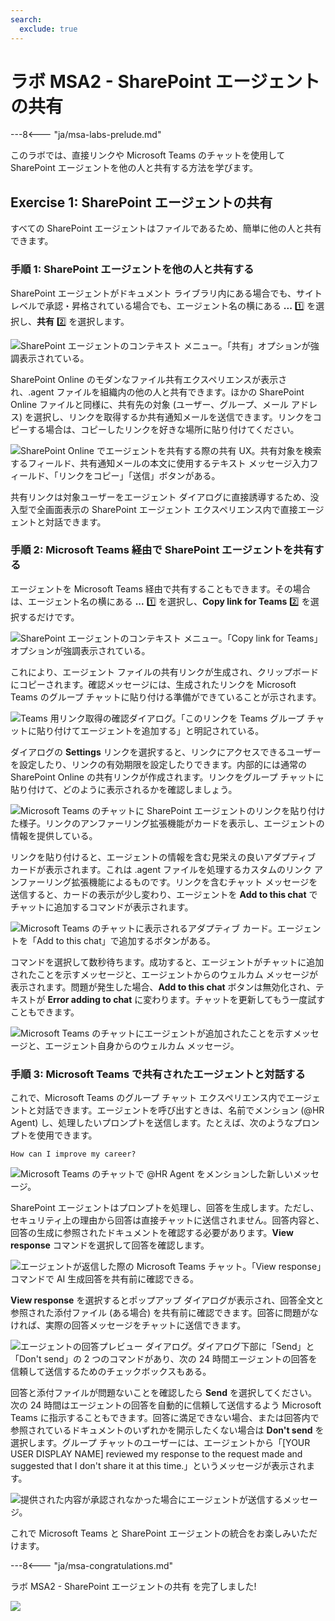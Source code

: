 ```yaml
---
search:
  exclude: true
---
```

# ラボ MSA2 - SharePoint エージェントの共有

---8<--- "ja/msa-labs-prelude.md"

このラボでは、直接リンクや Microsoft Teams のチャットを使用して SharePoint エージェントを他の人と共有する方法を学びます。

## Exercise 1: SharePoint エージェントの共有

すべての SharePoint エージェントはファイルであるため、簡単に他の人と共有できます。

### 手順 1: SharePoint エージェントを他の人と共有する

SharePoint エージェントがドキュメント ライブラリ内にある場合でも、サイト レベルで承認・昇格されている場合でも、エージェント名の横にある **...** 1️⃣ を選択し、**共有** 2️⃣ を選択します。

![SharePoint エージェントのコンテキスト メニュー。「共有」オプションが強調表示されている。](../../../assets/images/make/sharepoint-agents-02/share-spagent-01.png)

SharePoint Online のモダンなファイル共有エクスペリエンスが表示され、.agent ファイルを組織内の他の人と共有できます。ほかの SharePoint Online ファイルと同様に、共有先の対象 (ユーザー、グループ、メール アドレス) を選択し、リンクを取得するか共有通知メールを送信できます。リンクをコピーする場合は、コピーしたリンクを好きな場所に貼り付けてください。

![SharePoint Online でエージェントを共有する際の共有 UX。共有対象を検索するフィールド、共有通知メールの本文に使用するテキスト メッセージ入力フィールド、「リンクをコピー」「送信」ボタンがある。](../../../assets/images/make/sharepoint-agents-02/share-spagent-02.png)

共有リンクは対象ユーザーをエージェント ダイアログに直接誘導するため、没入型で全画面表示の SharePoint エージェント エクスペリエンス内で直接エージェントと対話できます。

<cc-end-step lab="msa2" exercise="1" step="1" />

### 手順 2: Microsoft Teams 経由で SharePoint エージェントを共有する

エージェントを Microsoft Teams 経由で共有することもできます。その場合は、エージェント名の横にある **...** 1️⃣ を選択し、**Copy link for Teams** 2️⃣ を選択するだけです。

![SharePoint エージェントのコンテキスト メニュー。「Copy link for Teams」オプションが強調表示されている。](../../../assets/images/make/sharepoint-agents-02/share-spagent-03.png)

これにより、エージェント ファイルの共有リンクが生成され、クリップボードにコピーされます。確認メッセージには、生成されたリンクを Microsoft Teams のグループ チャットに貼り付ける準備ができていることが示されます。

![Teams 用リンク取得の確認ダイアログ。「このリンクを Teams グループ チャットに貼り付けてエージェントを追加する」と明記されている。](../../../assets/images/make/sharepoint-agents-02/share-spagent-04.png)

ダイアログの **Settings** リンクを選択すると、リンクにアクセスできるユーザーを設定したり、リンクの有効期限を設定したりできます。内部的には通常の SharePoint Online の共有リンクが作成されます。リンクをグループ チャットに貼り付けて、どのように表示されるかを確認しましょう。

![Microsoft Teams のチャットに SharePoint エージェントのリンクを貼り付けた様子。リンクのアンファーリング拡張機能がカードを表示し、エージェントの情報を提供している。](../../../assets/images/make/sharepoint-agents-02/share-spagent-05.png)

リンクを貼り付けると、エージェントの情報を含む見栄えの良いアダプティブ カードが表示されます。これは .agent ファイルを処理するカスタムのリンク アンファーリング拡張機能によるものです。リンクを含むチャット メッセージを送信すると、カードの表示が少し変わり、エージェントを **Add to this chat** でチャットに追加するコマンドが表示されます。

![Microsoft Teams のチャットに表示されるアダプティブ カード。エージェントを「Add to this chat」で追加するボタンがある。](../../../assets/images/make/sharepoint-agents-02/share-spagent-06.png)

コマンドを選択して数秒待ちます。成功すると、エージェントがチャットに追加されたことを示すメッセージと、エージェントからのウェルカム メッセージが表示されます。問題が発生した場合、**Add to this chat** ボタンは無効化され、テキストが **Error adding to chat** に変わります。チャットを更新してもう一度試すこともできます。

![Microsoft Teams のチャットにエージェントが追加されたことを示すメッセージと、エージェント自身からのウェルカム メッセージ。](../../../assets/images/make/sharepoint-agents-02/share-spagent-07.png)

<cc-end-step lab="msa2" exercise="1" step="2" />

### 手順 3: Microsoft Teams で共有されたエージェントと対話する

これで、Microsoft Teams のグループ チャット エクスペリエンス内でエージェントと対話できます。エージェントを呼び出すときは、名前でメンション (@HR Agent) し、処理したいプロンプトを送信します。たとえば、次のようなプロンプトを使用できます。

```text
How can I improve my career?
```

![Microsoft Teams のチャットで @HR Agent をメンションした新しいメッセージ。](../../../assets/images/make/sharepoint-agents-02/shared-spagent-in-teams-01.png)

SharePoint エージェントはプロンプトを処理し、回答を生成します。ただし、セキュリティ上の理由から回答は直接チャットに送信されません。回答内容と、回答の生成に参照されたドキュメントを確認する必要があります。**View response** コマンドを選択して回答を確認します。

![エージェントが返信した際の Microsoft Teams チャット。「View response」コマンドで AI 生成回答を共有前に確認できる。](../../../assets/images/make/sharepoint-agents-02/shared-spagent-in-teams-02.png)

**View response** を選択するとポップアップ ダイアログが表示され、回答全文と参照された添付ファイル (ある場合) を共有前に確認できます。回答に問題がなければ、実際の回答メッセージをチャットに送信できます。

![エージェントの回答プレビュー ダイアログ。ダイアログ下部に「Send」と「Don't send」の 2 つのコマンドがあり、次の 24 時間エージェントの回答を信頼して送信するためのチェックボックスもある。](../../../assets/images/make/sharepoint-agents-02/shared-spagent-in-teams-03.png)

回答と添付ファイルが問題ないことを確認したら **Send** を選択してください。次の 24 時間はエージェントの回答を自動的に信頼して送信するよう Microsoft Teams に指示することもできます。回答に満足できない場合、または回答内で参照されているドキュメントのいずれかを開示したくない場合は **Don't send** を選択します。グループ チャットのユーザーには、エージェントから「[YOUR USER DISPLAY NAME] reviewed my response to the request made and suggested that I don't share it at this time.」というメッセージが表示されます。

![提供された内容が承認されなかった場合にエージェントが送信するメッセージ。](../../../assets/images/make/sharepoint-agents-02/shared-spagent-in-teams-04.png)

これで Microsoft Teams と SharePoint エージェントの統合をお楽しみいただけます。

<cc-end-step lab="msa2" exercise="1" step="3" />

---8<--- "ja/msa-congratulations.md"

ラボ MSA2 - SharePoint エージェントの共有 を完了しました!

<img src="https://m365-visitor-stats.azurewebsites.net/copilot-camp/make/sharepoint-agents/02-sharing-agents--ja" />